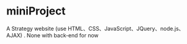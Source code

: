 # miniProject
A Strategy website (use HTML、CSS、JavaScript、JQuery、node.js、AJAX) . None with back-end for now
